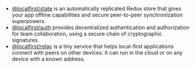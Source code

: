 - [@localfirst/state](https://github.com/local-first-web/state) is an automatically replicated Redux store that gives your app offline capabilities and secure peer-to-peer synchronization superpowers.
- [@localfirst/auth](https://github.com/local-first-web/auth) provides decentralized authentication and authorization for team collaboration, using a secure chain of cryptographic signatures.
- [@localfirst/relay](https://github.com/local-first-web/relay) is a tiny service that helps local-first applications connect with peers on other devices. It can run in the cloud or on any device with a known address.
